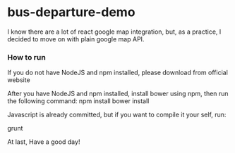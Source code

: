 # bus-departure-demo

I know there are a lot of react google map integration, but, as a practice, I decided to move on with plain google map API.

### How to run
If you do not have NodeJS and npm installed, please download from official website

After you have NodeJS and npm installed, install bower using npm, then run the following command:
  npm install
  bower install

Javascript is already committed, but if you want to compile it your self, run:

  grunt
  
At last, Have a good day!
